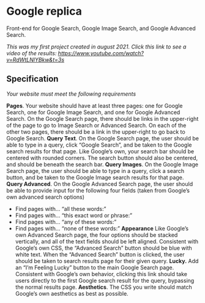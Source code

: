 # Google replica

Front-end for Google Search, Google Image Search, and Google Advanced Search.


*This was my first project created in august 2021. Click this link to see a video of the results: https://www.youtube.com/watch?v=RdWtLNlYBkw&t=3s*

## Specification

*Your website must meet the following requirements*

**Pages**. Your website should have at least three pages: one for Google Search, one for Google Image Search, and one for Google Advanced Search.
On the Google Search page, there should be links in the upper-right of the page to go to Image Search or Advanced Search. On each of the other two pages, there should be a link in the upper-right to go back to Google Search.
**Query Text**. On the Google Search page, the user should be able to type in a query, click “Google Search”, and be taken to the Google search results for that page.
Like Google’s own, your search bar should be centered with rounded corners. The search button should also be centered, and should be beneath the search bar.
**Query Images**. On the Google Image Search page, the user should be able to type in a query, click a search button, and be taken to the Google Image search results for that page.
**Query Advanced**. On the Google Advanced Search page, the user should be able to provide input for the following four fields (taken from Google’s own advanced search options)
- Find pages with… “all these words:”
- Find pages with… “this exact word or phrase:”
- Find pages with… “any of these words:”
- Find pages with… “none of these words:”
**Appearance** Like Google’s own Advanced Search page, the four options should be stacked vertically, and all of the text fields should be left aligned.
Consistent with Google’s own CSS, the “Advanced Search” button should be blue with white text. When the “Advanced Search” button is clicked, the user should be taken to search results page for their given query.
**Lucky.** Add an “I’m Feeling Lucky” button to the main Google Search page. Consistent with Google’s own behavior, clicking this link should take users directly to the first Google search result for the query, bypassing the normal results page.
**Aesthetics**. The CSS you write should match Google’s own aesthetics as best as possible.
